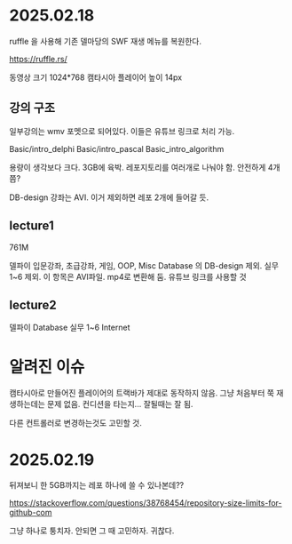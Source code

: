 # 2025.02.18


ruffle 을 사용해 기존 델마당의 SWF 재생 메뉴를 복원한다. 

https://ruffle.rs/


동영상 크기 1024*768
캠타시아 플레이어 높이 14px

## 강의 구조

일부강의는 wmv 포멧으로 되어있다. 이들은 유튜브 링크로 처리 가능. 

Basic/intro_delphi
Basic/intro_pascal
Basic_intro_algorithm

용량이 생각보다 크다. 3GB에 육박. 
레포지토리를 여러개로 나눠야 함. 안전하게 4개 쯤?

DB-design 강좌는 AVI. 이거 제외하면 레포 2개에 들어갈 듯. 


## lecture1

761M

델파이
입문강좌, 초급강좌, 게임, OOP, Misc
Database 의 DB-design 제외. 실무 1~6 제외. 이 항목은 AVI파일. mp4로 변환해 둠. 
    유튜브 링크를 사용할 것

## lecture2

델파이
Database 실무 1~6
Internet



 

# 알려진 이슈

캠타시아로 만들어진 플레이어의 트랙바가 제대로 동작하지 않음.
그냥 처음부터 쭉 재생하는데는 문제 없음. 
컨디션을 타는지... 잘될때는 잘 됨. 

다른 컨트롤러로 변경하는것도 고민할 것. 



# 2025.02.19

뒤져보니 한 5GB까지는 레포 하나에 쓸 수 있나본데??

https://stackoverflow.com/questions/38768454/repository-size-limits-for-github-com

그냥 하나로 퉁치자. 안되면 그 때 고민하자. 귀찮다. 

